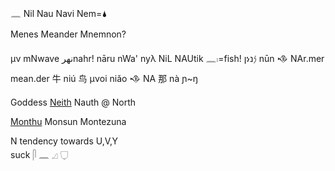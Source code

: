 𓈖 Nil Nau Navi Nem=🌢  

Menes Meander Mnemnon?  

μν mNwave نهرnahr! nāru nWa' nyλ NiL NAUtik 𓈖𓏤=fish! ןነ𐤍נ nūn 𒈾 NAr.mer mean.der 牛 niú 鸟 μνoi niǎo 𒈾 NA 那 nà ɲ~ŋ  

Goddess [Neith](https://en.wikipedia.org/wiki/Neith) Nauth @ North  

[Monthu](https://en.wikipedia.org/wiki/Monthu) Monsun Montezuna  

N tendency towards U,V,Y  
suck 𓋴 𓈖 𓈎 𓂒  